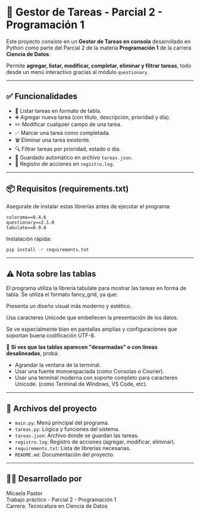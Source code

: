 # 📝 Gestor de Tareas - Parcial 2 - Programación 1

Este proyecto consiste en un **Gestor de Tareas en consola** desarrollado en Python como parte del Parcial 2 de la materia **Programación 1** de la carrera **Ciencia de Datos**.

Permite **agregar, listar, modificar, completar, eliminar y filtrar tareas**, todo desde un menú interactivo gracias al módulo `questionary`.

---

## ✅ Funcionalidades

- 📄 Listar tareas en formato de tabla.
- ➕ Agregar nueva tarea (con título, descripción, prioridad y día).
- ✏️  Modificar cualquier campo de una tarea.
- ✅ Marcar una tarea como completada.
- 🗑️  Eliminar una tarea existente.
- 🔍 Filtrar tareas por prioridad, estado o día.
- 📂 Guardado automático en archivo `tareas.json`.
- 📝 Registro de acciones en `registro.log`.

---

## 📦 Requisitos (requirements.txt)

Asegurate de instalar estas librerías antes de ejecutar el programa:

```
colorama==0.4.6
questionary==2.1.0
tabulate==0.9.0
```

Instalación rápida:

```bash
pip install -r requirements.txt
```

---

## ⚠️ Nota sobre las tablas

El programa utiliza la librería tabulate para mostrar las tareas en forma de tabla.
Se utiliza el formato fancy_grid, ya que:

Presenta un diseño visual más moderno y estético.

Usa caracteres Unicode que embellecen la presentación de los datos.

Se ve especialmente bien en pantallas amplias y configuraciones que soportan buena codificación UTF-8.

🔧 **Si ves que las tablas aparecen "desarmadas" o con líneas desalineadas**, probá:

- Agrandar la ventana de la terminal.
- Usar una fuente monoespaciada (como Consolas o Courier).
- Usar una terminal moderna con soporte completo para caracteres Unicode. (como Terminal de Windows, VS Code, etc).

---

## 📁 Archivos del proyecto

- `main.py`: Menú principal del programa.
- `tareas.py`: Lógica y funciones del sistema.
- `tareas.json`: Archivo donde se guardan las tareas.
- `registro.log`: Registro de acciones (agregar, modificar, eliminar).
- `requirements.txt`: Lista de librerías necesarias.
- `README.md`: Documentación del proyecto.

---

## 👩‍💻 Desarrollado por

Micaela Pastor  
Trabajo práctico - Parcial 2 - Programación 1  
Carrera: Tecnicatura en Ciencia de Datos
